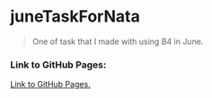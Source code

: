 # juneTaskForNata
> One of task that I made with using B4 in June.

### Link to GitHub Pages:
[Link to GitHub Pages.](https://ereburg.github.io/juneTaskForNata/)
